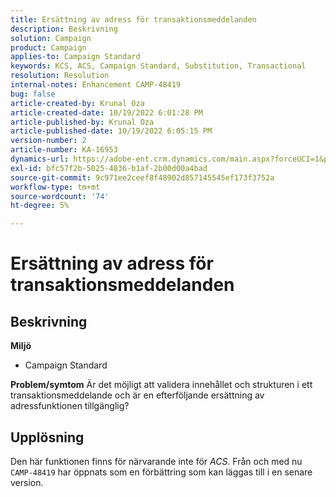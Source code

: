 ```yaml
---
title: Ersättning av adress för transaktionsmeddelanden
description: Beskrivning
solution: Campaign
product: Campaign
applies-to: Campaign Standard
keywords: KCS, ACS, Campaign Standard, Substitution, Transactional
resolution: Resolution
internal-notes: Enhancement CAMP-48419
bug: false
article-created-by: Krunal Oza
article-created-date: 10/19/2022 6:01:28 PM
article-published-by: Krunal Oza
article-published-date: 10/19/2022 6:05:15 PM
version-number: 2
article-number: KA-16953
dynamics-url: https://adobe-ent.crm.dynamics.com/main.aspx?forceUCI=1&pagetype=entityrecord&etn=knowledgearticle&id=b72c890b-d84f-ed11-bba2-00224808679b
exl-id: bfc57f2b-5025-4836-b1af-2b00d00a4bad
source-git-commit: 9c971ee2ceef8f48902d857145545ef173f3752a
workflow-type: tm+mt
source-wordcount: '74'
ht-degree: 5%

---
```


# Ersättning av adress för transaktionsmeddelanden

## Beskrivning

<b>Miljö</b>
- Campaign Standard



<b>Problem/symtom</b>
Är det möjligt att validera innehållet och strukturen i ett transaktionsmeddelande och är en efterföljande ersättning av adressfunktionen tillgänglig?


## Upplösning


Den här funktionen finns för närvarande inte för *ACS*. Från och med nu `CAMP-48419` har öppnats som en förbättring som kan läggas till i en senare version.
